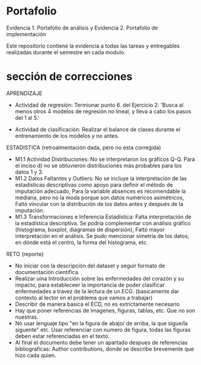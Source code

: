# Portafolio
Evidencia 1. Portafolio de análisis y Evidencia 2. Portafolio de implementación

Este repositorio contiene la evidencia a todas las tareas y entregables realizadas durante el semestre en cada modulo.

# sección de correcciones

APRENDIZAJE

- Actividad de regresión: Termiunar punto 6. del Ejercicio 2: 'Busca al menos otros 4 modelos de regresión no lineal, y lleva a cabo los pasos del 1 al 5.'
  
- Actividad de clasificación: Realizar el balance de clases durante el entrenamiento de los modelos y no antes.

ESTADISTICA  (retroalmentación dada, pero no esta corregida)

- M1.1 Actividad Distribuciones: No se interpretaron los gráficos Q-Q. Para el inciso d) no se obtuvieron distribuciones más probables para los datos 1 y 3.
- M1.2 Datos Faltantes y Outliers: No se incluye la interpretación de las estadísticas descriptivas como apoyo para definir el método de imputación adecuado, Para la variable absences es recomendable la mediana, pero no la moda porque son datos numéricos asimétricos,     Faltó vincular con la distribución de los datos antes y después de la imputación.
- M1.3 Transformaciones e Inferencia Estadística:  Falta interpretación de la estadística descriptiva. Se podría complementar con análisis gráfico (histograma, boxplot, diagramas de dispersión), Faltó mayor interpretación en el análisis. Se pudo mencionar simetría de los datos, en dónde está el centro, la forma del histograma, etc.

RETO (reporte)

- No iniciar con la descripción del dataset y seguir formato de documentación cientifica.
- Realizar uina Introducción sobre las enfermedades del corazón y su impacto, para estableceer la importancia de poder clasificar enfermedades a travez de la lectura de un ECG. (basicamente dar contexto al lector en el problema que vamos a trabajar)
- Describir de manera basica el ECD, no es extrictamente necesario
- Hay que poner referencias de imagenes, figuras, tablas, etc. Que no son nuestras.
- No usar lenguaje tipo "en la figura de abajo/ de arriba, la que sigue/la siguente" etc. Usar referenciar con numero de figura,  todas las figuras deben estar referenciadas en el texto.
- Al final el documento debe tener un apartado despues de referencias bibliograficas: Author contributions, donde se describe brevemente que hizo cada quien.
